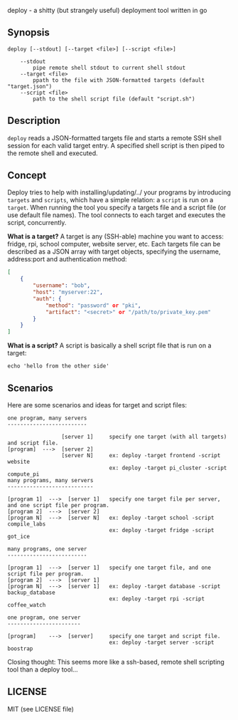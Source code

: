 deploy - a shitty (but strangely useful) deployment tool written in go

## Synopsis
`deploy [--stdout] [--target <file>] [--script <file>]`
```
	--stdout
		pipe remote shell stdout to current shell stdout
	--target <file>
		ppath to the file with JSON-formatted targets (default "target.json")
	--script <file>
		path to the shell script file (default "script.sh")
```

## Description
`deploy` reads a JSON-formatted targets file and starts a remote SSH shell session for each valid target entry.
A specified shell script is then piped to the remote shell and executed.

## Concept
Deploy tries to help with installing/updating/../ your programs by introducing `targets` and `scripts`, which have a simple relation: a `script` is run on a `target`.
When running the tool you specify a targets file and a script file (or use default file names).
The tool connects to each target and executes the script, concurrently.

**What is a target?**
A target is any (SSH-able) machine you want to access: fridge, rpi, school computer, website server, etc.
Each targets file can be described as a JSON array with target objects, specifying the username, address:port and authentication method:
```JSON
[
	{
		"username": "bob",
		"host": "myserver:22",
		"auth": {
			"method": "password" or "pki",
			"artifact": "<secret>" or "/path/to/private_key.pem"
	 	}
	}
]
```

**What is a script?**
A script is basically a shell script file that is run on a target:
```shell
echo 'hello from the other side'
```

## Scenarios
Here are some scenarios and ideas for target and script files:
```
one program, many servers
-------------------------

				 [server 1]		specify one target (with all targets) and script file.
[program]  --->  [server 2]
				 [server N]		ex: deploy -target frontend -script website
								ex: deploy -target pi_cluster -script compute_pi
many programs, many servers
---------------------------

[program 1]  --->  [server 1]	specify one target file per server, and one script file per program.
[program 2]  --->  [server 2]
[program N]	 --->  [server N]	ex: deploy -target school -script compile_labs
								ex: deploy -target fridge -script got_ice

many programs, one server
-------------------------

[program 1]  --->  [server 1]	specify one target file, and one script file per program.
[program 2]  --->  [server 1]
[program N]	 --->  [server 1]	ex: deploy -target database -script backup_database
								ex: deploy -target rpi -script coffee_watch

one program, one server
-----------------------

[program]    --->  [server]		specify one target and script file.
								ex: deploy -target server -script boostrap
```

Closing thought: This seems more like a ssh-based, remote shell scripting tool than a deploy tool...

## LICENSE
MIT (see LICENSE file)
